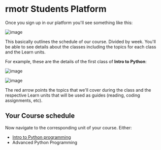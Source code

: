 # rmotr Students Platform

Once you sign up in our platform you'll see something like this:

![image](https://cloud.githubusercontent.com/assets/872296/22601361/4839a6ec-ea1d-11e6-81c7-caa176155b19.png)

This basically outlines the schedule of our course. Divided by week. You'll be able to see details about the classes including the topics for each class and the Learn units.

For example, these are the details of the first class of **Intro to Python**:

![image](https://cloud.githubusercontent.com/assets/872296/22647576/1daf9536-ec51-11e6-85ff-ba2ba435bdee.png)

![image](https://cloud.githubusercontent.com/assets/872296/22647593/32bf7dba-ec51-11e6-870f-cb4bb33274f9.png)

The red arrow points the topics that we'll cover during the class and the respective Learn units that will be used as guides (reading, coding assignments, etc).

## Your Course schedule

Now navigate to the corresponding unit of your course. Either:

* [Intro to Python programming](http://learn.rmotr.com/python/rmotrcom-students-guide/intro-to-python/introduction)
* Advanced Python Programming
